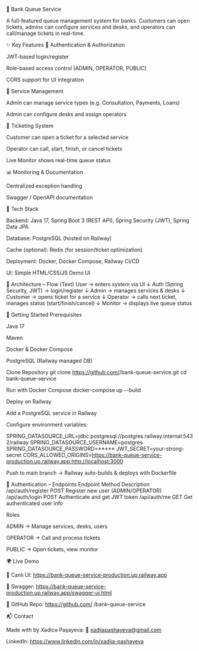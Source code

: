 🏦 Bank Queue Service

A full-featured queue management system for banks. Customers can open tickets, admins can configure services and desks, and operators can call/manage tickets in real-time.

✨ Key Features
🔐 Authentication & Authorization

JWT-based login/register

Role-based access control (ADMIN, OPERATOR, PUBLIC)

CORS support for UI integration

🏦 Service Management

Admin can manage service types (e.g. Consultation, Payments, Loans)

Admin can configure desks and assign operators

🎫 Ticketing System

Customer can open a ticket for a selected service

Operator can call, start, finish, or cancel tickets

Live Monitor shows real-time queue status

📊 Monitoring & Documentation

Centralized exception handling

Swagger / OpenAPI documentation

🧰 Tech Stack

Backend: Java 17, Spring Boot 3 (REST API), Spring Security (JWT), Spring Data JPA

Database: PostgreSQL (hosted on Railway)

Cache (optional): Redis (for session/ticket optimization)

Deployment: Docker, Docker Compose, Railway CI/CD

UI: Simple HTML/CSS/JS Demo UI

🧭 Architecture – Flow (Text)
User → enters system via UI
↓
Auth (Spring Security, JWT) → login/register
↓
Admin → manages services & desks
↓
Customer → opens ticket for a service
↓
Operator → calls next ticket, manages status (start/finish/cancel)
↓
Monitor → displays live queue status

🚀 Getting Started
Prerequisites

Java 17

Maven

Docker & Docker Compose

PostgreSQL (Railway managed DB)

Clone Repository
git clone https://github.com/<your-username>/bank-queue-service.git
cd bank-queue-service

Run with Docker Compose
docker-compose up --build

Deploy on Railway

Add a PostgreSQL service in Railway

Configure environment variables:

SPRING_DATASOURCE_URL=jdbc:postgresql://postgres.railway.internal:5432/railway
SPRING_DATASOURCE_USERNAME=postgres
SPRING_DATASOURCE_PASSWORD=*****
JWT_SECRET=your-strong-secret
CORS_ALLOWED_ORIGINS=https://bank-queue-service-production.up.railway.app,http://localhost:3000


Push to main branch → Railway auto-builds & deploys with Dockerfile

🔐 Authentication – Endpoints
Endpoint	Method	Description
/api/auth/register	POST	Register new user (ADMIN/OPERATOR)
/api/auth/login	POST	Authenticate and get JWT token
/api/auth/me	GET	Get authenticated user info

Roles

ADMIN → Manage services, desks, users

OPERATOR → Call and process tickets

PUBLIC → Open tickets, view monitor

🌍 Live Demo

🔗 Canlı UI: https://bank-queue-service-production.up.railway.app

🔗 Swagger: https://bank-queue-service-production.up.railway.app/swagger-ui.html

🔗 GitHub Repo: https://github.com/
<your-username>/bank-queue-service

📬 Contact

Made with by Xədicə Paşayeva: 📧 xadijapashayeva@gmail.com

LinkedIn: https://www.linkedin.com/in/xadija-pashayeva
